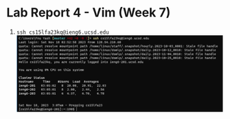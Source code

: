 # Lab Report 4 - Vim (Week 7)

1. `ssh cs15lfa23kq@ieng6.ucsd.edu` <enter>
![Image](https://github.com/fyash1010/cse15l-lab-reports/blob/main/img14.png)
